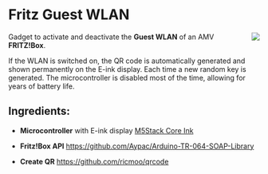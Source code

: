 # Fritz Guest WLAN
<img align="right" src=".media/example.gif">

Gadget to activate and deactivate the **Guest WLAN** of an AMV **FRITZ!Box**.

If the WLAN is switched on, the QR code is automatically generated and shown permanently on the E-ink display.
Each time a new random key is generated. The microcontroller is disabled most of the time, allowing for years of battery life.


## Ingredients:

* **Microcontroller** with E-ink display [M5Stack Core Ink](https://shop.m5stack.com/collections/m5-controllers/products/m5stack-esp32-core-ink-development-kit1-54-elnk-display)

* **Fritz!Box API** https://github.com/Aypac/Arduino-TR-064-SOAP-Library

* **Create QR** https://github.com/ricmoo/qrcode
